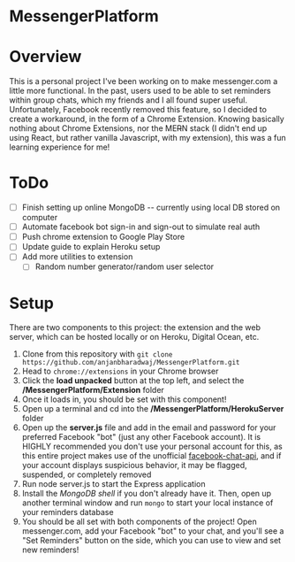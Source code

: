 # MessengerPlatform

# Overview
This is a personal project I've been working on to make messenger.com a little more functional. In the past, users used to be able to set reminders within group chats, which my friends and I all found super useful. Unfortunately, Facebook recently removed this feature, so I decided to create a workaround, in the form of a Chrome Extension. Knowing basically nothing about Chrome Extensions, nor the ME~~R~~N stack (I didn't end up using React, but rather vanilla Javascript, with my extension), this was a fun learning experience for me!
# ToDo

 - [ ] Finish setting up online MongoDB -- currently using local DB stored on computer
 - [ ] Automate facebook bot sign-in and sign-out to simulate real auth 
 - [ ] Push chrome extension to Google Play Store
 - [ ] Update guide to explain Heroku setup
 - [ ] Add more utilities to extension
	 - [ ] Random number generator/random user selector

# Setup

There are two components to this project: the extension and the web server, which can be hosted locally or on Heroku, Digital Ocean, etc.

 1. Clone from this repository with `git clone https://github.com/anjanbharadwaj/MessengerPlatform.git`
 2. Head to `chrome://extensions` in your Chrome browser
 3. Click the **load unpacked** button at the top left, and select the **/MessengerPlatform/Extension** folder
 4. Once it loads in, you should be set with this component!
 5. Open up a terminal and cd into the **/MessengerPlatform/HerokuServer** folder
 6. Open up the **server.js** file and add in the email and password for your preferred Facebook "bot" (just any other Facebook account). It is HIGHLY recommended you don't use your personal account for this, as this entire project makes use of the unofficial [facebook-chat-api](https://github.com/Schmavery/facebook-chat-api), and if your account displays suspicious behavior, it may be flagged, suspended, or completely removed
 8. Run node server.js to start the Express application
 9. Install the *MongoDB shell* if you don't already have it. Then, open up another terminal window and run `mongo` to start your local instance of your reminders database
 10. You should be all set with both components of the project! Open messenger.com, add your Facebook "bot" to your chat, and you'll see a "Set Reminders" button on the side, which you can use to view and set new reminders!
